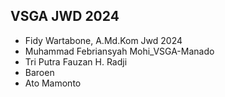 ## VSGA JWD 2024

- Fidy Wartabone, A.Md.Kom Jwd 2024
- Muhammad Febriansyah Mohi_VSGA-Manado 
- Tri Putra Fauzan H. Radji
- Baroen
- Ato Mamonto